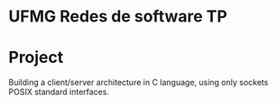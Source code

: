 # UFMG Redes de software TP

# Project
Building a client/server architecture in C language, using only sockets POSIX standard interfaces. 
